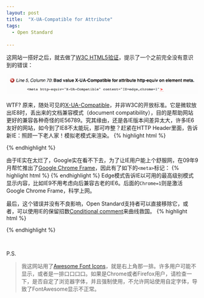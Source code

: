 ```yaml
---
layout: post
title:  "X-UA-Compatible for Attribute"
tags:
  - Open Standard

---
```


这网站一搭好之后，就去做了[W3C HTML5验证]，提示了一个之前完全没有意识到的错误：

![X-UA-Compatible-for-attribute](/files/2013/05/19/x-ua-compatible-error.png)

WTF? 原来，随处可见的[X-UA-Compatible]，并非W3C的开放标准。它是微软放出IE8时，丢出来的文档兼容模式（document compatibility），目的是帮助网站更好的兼容各种奇怪的IE56789。究其缘由，还是各IE版本间差异太大，许多IE6友好的网站，如今到了IE8不太能玩，那可咋整？赶紧在HTTP Header里面，告诉新IE：照顾一下老人家！模拟老模式来渲染。
{% highlight html %}
<!-- 模拟IE7 -->
<meta http-equiv="X-UA-Compatible" content="IE=EmulateIE7" />
{% endhighlight %}

由于IE实在太烂了，Google实在看不下去，为了让IE用户能上个舒服网，在09年9月帮忙推出了[Google Chrome Frame]，因此有了如下的`<meta>`标记：
{% highlight html %}
<meta http-equiv="X-UA-Compatible" content="IE=edge,chrome=1">
{% endhighlight %}
Edge模式告诉IE以可用的最高级别模式显示内容，比如IE9不用考虑向后兼容古老的IE6。后面的`Chrome=1`则是激活Google Chrome Frame，科学上网。

最后，这个错误并没有不良影响，Open Standard支持者可以直接移除它，或者，可以使用IE的保留招数[Conditional comment]来曲线救国。
{% highlight html %}
<!--[if ie]>
<meta http-equiv="X-UA-Compatible" content="IE=edge,chrome=1">
<![endif]-->
{% endhighlight %}

<br />

P.S.

> 我这网站用了[Awesome Font Icons]，就是右上角那一排。许多用户可能不显示，或者是一排口口口口。如果是Chrome或者Firefox用户，请检查一下，是否自定了浏览器字体，并且强制使用，不允许网站使用自定字体，导致了FontAwesome显示不正常。

[W3C HTML5验证]: http://validator.w3.org/check?uri=http%3A%2F%2Fplaceless.github.io%2F2013%2F05%2F16%2Fwelcome-to-jekyll.html&charset=%28detect+automatically%29&doctype=Inline&group=0
[X-UA-Compatible]: http://msdn.microsoft.com/en-us/library/cc288325(v=vs.85).aspx
[Google Chrome Frame]: http://www.google.com/chromeframe?hl=zh-CN
[Conditional comment]: http://en.wikipedia.org/wiki/Conditional_comments
[Awesome Font Icons]: http://fortawesome.github.io/Font-Awesome/
